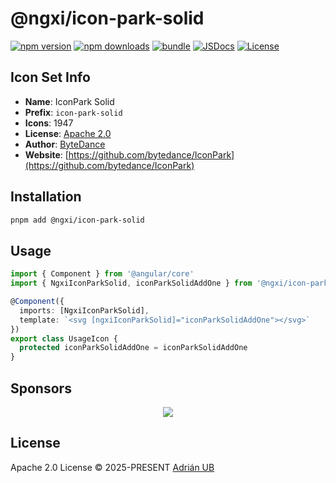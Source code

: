 # @ngxi/icon-park-solid

[![npm version][npm-version-src]][npm-version-href]
[![npm downloads][npm-downloads-src]][npm-downloads-href]
[![bundle][bundle-src]][bundle-href]
[![JSDocs][jsdocs-src]][jsdocs-href]
[![License][license-src]][license-href]

## Icon Set Info

- **Name**: IconPark Solid
- **Prefix**: `icon-park-solid`
- **Icons**: 1947
- **License**: [Apache 2.0](https://github.com/bytedance/IconPark/blob/master/LICENSE)
- **Author**: [ByteDance](https://github.com/bytedance/IconPark)
- **Website**: [https://github.com/bytedance/IconPark](https://github.com/bytedance/IconPark)

## Installation

```sh
pnpm add @ngxi/icon-park-solid
```

## Usage

```ts
import { Component } from '@angular/core'
import { NgxiIconParkSolid, iconParkSolidAddOne } from '@ngxi/icon-park-solid'

@Component({
  imports: [NgxiIconParkSolid],
  template: `<svg [ngxiIconParkSolid]="iconParkSolidAddOne"></svg>`
})
export class UsageIcon {
  protected iconParkSolidAddOne = iconParkSolidAddOne
}
```

## Sponsors

<p align="center">
  <a href="https://cdn.jsdelivr.net/gh/adrian-ub/static/sponsors.svg">
    <img src='https://cdn.jsdelivr.net/gh/adrian-ub/static/sponsors.svg'/>
  </a>
</p>

## License

Apache 2.0 License © 2025-PRESENT [Adrián UB](https://github.com/adrian-ub)

<!-- Badges -->

[npm-version-src]: https://img.shields.io/npm/v/@ngxi/icon-park-solid?style=flat&colorA=080f12&colorB=1fa669
[npm-version-href]: https://npmjs.com/package/@ngxi/icon-park-solid
[npm-downloads-src]: https://img.shields.io/npm/dm/@ngxi/icon-park-solid?style=flat&colorA=080f12&colorB=1fa669
[npm-downloads-href]: https://npmjs.com/package/@ngxi/icon-park-solid
[bundle-src]: https://img.shields.io/bundlephobia/minzip/@ngxi/icon-park-solid?style=flat&colorA=080f12&colorB=1fa669&label=minzip
[bundle-href]: https://bundlephobia.com/result?p=@ngxi/icon-park-solid
[license-src]: https://img.shields.io/npm/l/@ngxi/icon-park-solid?style=flat&colorA=080f12&colorB=1fa669
[license-href]: https://github.com/adrian-ub/ngxi/blob/main/LICENSE
[jsdocs-src]: https://img.shields.io/badge/jsdocs-reference-080f12?style=flat&colorA=080f12&colorB=1fa669
[jsdocs-href]: https://www.jsdocs.io/package/@ngxi/icon-park-solid
